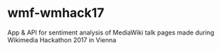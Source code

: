 # wmf-wmhack17
App &amp; API for sentiment analysis of MediaWiki talk pages made during Wikimedia Hackathon 2017 in Vienna
